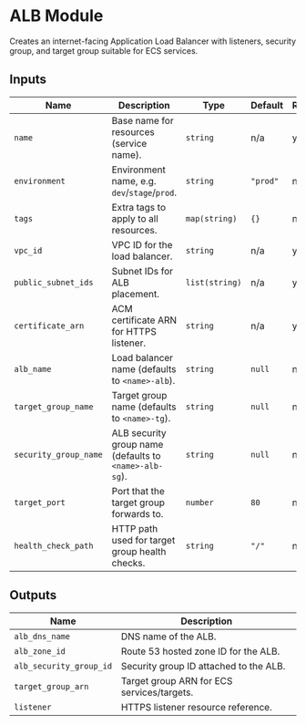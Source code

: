 # ALB Module

Creates an internet-facing Application Load Balancer with listeners, security group, and target group suitable for ECS services.

## Inputs

| Name | Description | Type | Default | Required |
|------|-------------|------|---------|----------|
| `name` | Base name for resources (service name). | `string` | n/a | yes |
| `environment` | Environment name, e.g. `dev`/`stage`/`prod`. | `string` | `"prod"` | no |
| `tags` | Extra tags to apply to all resources. | `map(string)` | `{}` | no |
| `vpc_id` | VPC ID for the load balancer. | `string` | n/a | yes |
| `public_subnet_ids` | Subnet IDs for ALB placement. | `list(string)` | n/a | yes |
| `certificate_arn` | ACM certificate ARN for HTTPS listener. | `string` | n/a | yes |
| `alb_name` | Load balancer name (defaults to `<name>-alb`). | `string` | `null` | no |
| `target_group_name` | Target group name (defaults to `<name>-tg`). | `string` | `null` | no |
| `security_group_name` | ALB security group name (defaults to `<name>-alb-sg`). | `string` | `null` | no |
| `target_port` | Port that the target group forwards to. | `number` | `80` | no |
| `health_check_path` | HTTP path used for target group health checks. | `string` | `"/"` | no |

## Outputs

| Name | Description |
|------|-------------|
| `alb_dns_name` | DNS name of the ALB. |
| `alb_zone_id` | Route 53 hosted zone ID for the ALB. |
| `alb_security_group_id` | Security group ID attached to the ALB. |
| `target_group_arn` | Target group ARN for ECS services/targets. |
| `listener` | HTTPS listener resource reference. |
